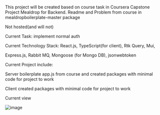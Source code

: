 
This project will be created based on course task in Coursera Capstone Project Mealdrop for Backend. Readme and Problem from course in mealdropboilerplate-master package

Not hosted(and will not)

Current Task: 
  implement normal auth

Current Technology Stack: 
React.js, TypeScript(for client), Rtk Query, Mui,

Express.js, Rabbit MQ, Mongoose (for Mongo DB), jsonwebtoken

Current Project include:

Server
    boilerplate app.js from course and created packages with minimal code for project to work

Client
    created packages with minimal code for project to work
    
Current view

![image](https://user-images.githubusercontent.com/45923857/178211572-8175475b-fb91-4729-b476-5aae93c3811d.png)
